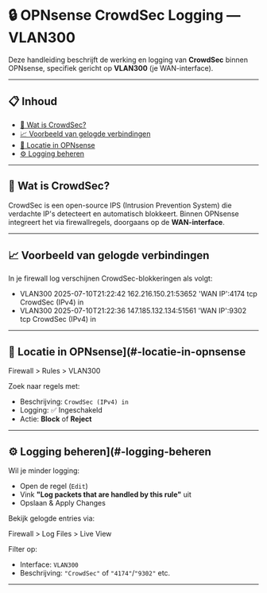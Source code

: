 # 🔒 OPNsense CrowdSec Logging — VLAN300

Deze handleiding beschrijft de werking en logging van **CrowdSec** binnen OPNsense, specifiek gericht op **VLAN300** (je WAN-interface).

---

## 📋 Inhoud

- [📌 Wat is CrowdSec?](#-wat-is-crowdsec)
- [📈 Voorbeeld van gelogde verbindingen](#-voorbeeld-van-gelogde-verbindingen)
- [📡 Locatie in OPNsense](#-locatie-in-opnsense)
- [⚙️ Logging beheren](#️-logging-beheren)

---

## 📌 Wat is CrowdSec?

CrowdSec is een open-source IPS (Intrusion Prevention System) die verdachte IP's detecteert en automatisch blokkeert. Binnen OPNsense integreert het via firewallregels, doorgaans op de **WAN-interface**.

---

## 📈 Voorbeeld van gelogde verbindingen

In je firewall log verschijnen CrowdSec-blokkeringen als volgt:

- VLAN300 2025-07-10T21:22:42 162.216.150.21:53652 'WAN IP':4174 tcp CrowdSec (IPv4) in
- VLAN300 2025-07-10T21:22:36 147.185.132.134:51561 'WAN IP':9302 tcp CrowdSec (IPv4) in

---

## 📡 Locatie in OPNsense](#-locatie-in-opnsense

Firewall > Rules > VLAN300

Zoek naar regels met:
- Beschrijving: `CrowdSec (IPv4) in`
- Logging: ✅ Ingeschakeld
- Actie: **Block** of **Reject**

---

## ⚙️ Logging beheren](#️-logging-beheren

Wil je minder logging:
- Open de regel (`Edit`)
- Vink **"Log packets that are handled by this rule"** uit
- Opslaan & Apply Changes

Bekijk gelogde entries via:

Firewall > Log Files > Live View

Filter op:
- Interface: `VLAN300`
- Beschrijving: `"CrowdSec"` of `"4174"`/`"9302"` etc.

---

